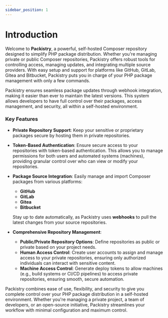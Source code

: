 ```yaml
---
sidebar_position: 1
---
```


# Introduction

Welcome to **Packistry**, a powerful, self-hosted Composer repository designed to simplify PHP package distribution. Whether you're managing private or public Composer repositories, Packistry offers robust tools for controlling access, managing updates, and integrating multiple source providers. With easy setup and support for platforms like GitHub, GitLab, Gitea and Bitbucket, Packistry puts you in charge of your PHP package management with only a few commands.

Packistry ensures seamless package updates through webhook integration, making it easier than ever to maintain the latest versions. This system allows developers to have full control over their packages, access management, and security, all within a self-hosted environment.

### Key Features

- **Private Repository Support**: Keep your sensitive or proprietary packages secure by hosting them in private repositories.

- **Token-Based Authentication**: Ensure secure access to your repositories with token-based authentication. This allows you to manage permissions for both users and automated systems (machines), providing granular control over who can view or modify your repositories.

- **Package Source Integration**: Easily manage and import Composer packages from various platforms:
  - **GitHub**
  - **GitLab**
  - **Gitea**
  - **Bitbucket**

  Stay up to date automatically, as Packistry uses **webhooks** to pull the latest changes from your source repositories.

- **Comprehensive Repository Management**:
  - **Public/Private Repository Options**: Define repositories as public or private based on your project needs.
  - **Human Access Control**: Create user accounts to assign and manage access to your private repositories, ensuring only authorized individuals can interact with sensitive content.
  - **Machine Access Control**: Generate deploy tokens to allow machines (e.g., build systems or CI/CD pipelines) to access private repositories, ensuring smooth, secure automation.

Packistry combines ease of use, flexibility, and security to give you complete control over your PHP package distribution in a self-hosted environment. Whether you're managing a private project, a team of developers, or an open-source initiative, Packistry streamlines your workflow with minimal configuration and maximum control.

